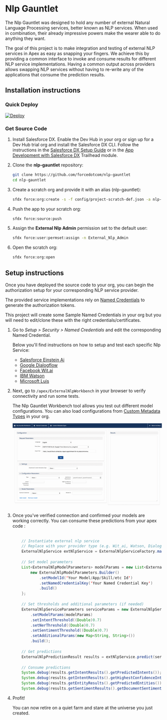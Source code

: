 # Nlp Gauntlet

The Nlp Gauntlet was designed to hold any number of external Natural Language Processing services, better known as NLP services. When used in combination, their already impressive powers make the wearer able to do anything they want.

The goal of this project is to make integration and testing of external NLP services in Apex as easy as snapping your fingers. We achieve this by providing a common interface to invoke and consume results for different NLP service implementations. Having a common output across providers allows swapping NLP services without having to re-write any of the applications that consume the prediction results.

## Installation instructions

### Quick Deploy

[![Deploy](https://deploy-to-sfdx.com/dist/assets/images/DeployToSFDX.svg)](https://deploy-to-sfdx.com/)

### Get Source Code

1. Install Salesforce DX. Enable the Dev Hub in your org or sign up for a Dev Hub trial org and install the Salesforce DX CLI. Follow the instructions in the [Salesforce DX Setup Guide](https://developer.salesforce.com/docs/atlas.en-us.sfdx_setup.meta/sfdx_setup/sfdx_setup_intro.htm?search_text=trial%20hub%20org) or in the [App Development with Salesforce DX](https://trailhead.salesforce.com/modules/sfdx_app_dev) Trailhead module.

1. Clone the **nlp-gauntlet** repository:

   ```bash
   git clone https://github.com/forcedotcom/nlp-gauntlet
   cd nlp-gauntlet
   ```

1. Create a scratch org and provide it with an alias (nlp-gauntlet):

   ```bash
   sfdx force:org:create -s -f config/project-scratch-def.json -a nlp-gauntlet
   ```

1. Push the app to your scratch org:

   ```bash
   sfdx force:source:push
   ```

1. Assign the **External Nlp Admin** permission set to the default user:

   ```bash
   sfdx force:user:permset:assign -n External_Nlp_Admin
   ```

1. Open the scratch org:

   ```bash
   sfdx force:org:open
   ```

## Setup instructions

Once you have deployed the source code to your org, you can begin the authorization setup for your corresponding NLP service provider.

The provided service implementations rely on [Named Credentials](https://developer.salesforce.com/docs/atlas.en-us.apexcode.meta/apexcode/apex_callouts_named_credentials.htm) to generate the authorization tokens.

This project will create some Sample Named Credentials in your org but you will need to edit/clone these with the right credentials/certificates.

1. Go to *Setup > Security > Named Credentials* and edit the corresponding Named Credential.

    Below you'll find instructions on how to setup and test each specific Nlp Service:

    - [Salesforce Einstein Ai](/docs/guides/EinsteinAi.md)
    - [Google Dialogflow](docs/guides/DialogFlow.md)
    - [Facebook Wit.ai](docs/guides/WitAi.md)
    - [IBM Watson](docs/guides/Watson.md)
    - [Microsoft Luis](docs/guides/Luis.md)

2. Next, go to `/apex/ExternalNlpWorkbench` in your browser to verify connectivity and run some tests.

    The Nlp Gauntlet Workbench tool allows you test out different model configurations. You can also load configurations from [Custom Metadata Types](docs/guides/CustomMd.md)  in your org.

    ![Nlp Gauntlet Workbench](/docs/images/gauntlet-workbench/gauntlet-workbench.gif?raw=true)

3. Once you've verified connection and confirmed your models are working correctly. You can consume these predictions from your apex code :

    ```java

        // Instantiate external nlp service
        // Replace with your provider type (e.g. Wit_ai, Watson, Dialog_Flow, Luis)
        ExternalNlpService extNlpService = ExternalNlpServiceFactory.makeNlpService('Einstein_ai');

        // Set model parameters
        List<ExternalNlpModelParameters> modelParams = new List<ExternalNlpModelParameters>{
            new ExternalNlpModelParameters.Builder()
                .setModelId('Your Model/App/Skill/etc Id')
                .setNamedCredentialKey('Your Named Credential Key')
                .build()
        };

        // Set thresholds and additional parameters (if needed)
        ExternalNlpServiceParameters serviceParams = new ExternalNlpServiceParameters.Builder()
            .setModelParams(modelParams)
            .setIntentThreshold((Double)0.7)
            .setNerThreshold((Double)0.7)
            .setSentimentThreshold((Double)0.7)
            .setAdditionalParams(new Map<String, String>())
            .build();

        // Get predictions
        ExternalNlpPredictionResult results = extNlpService.predict(serviceParams, 'Your text to be analyzed', 'en_US');

        // Consume predictions
        System.debug(results.getIntentResults().getPredictedIntents());
        System.debug(results.getIntentResults().getHighestConfidenceIntentName());
        System.debug(results.getEntityResults().getPredictedEntities());
        System.debug(results.getSentimentResults().getDocumentSentiment());

    ```

4. Profit!

    You can now retire on a quiet farm and stare at the universe you just created.
